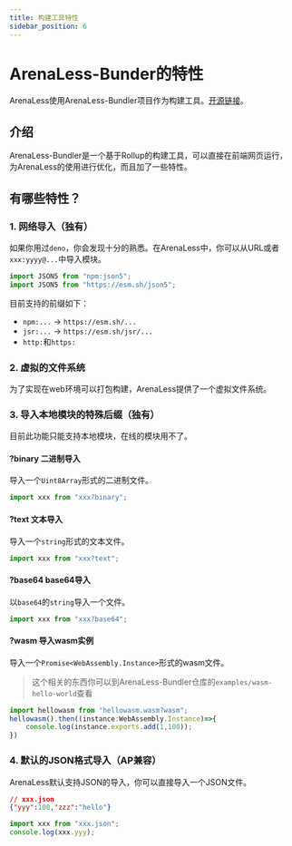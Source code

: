 ```yaml
---
title: 构建工具特性
sidebar_position: 6
---
```

# ArenaLess-Bunder的特性
ArenaLess使用ArenaLess-Bundler项目作为构建工具。[开源链接](https://github.com/Box3TRC/ArenaLess-Bundler/)。
## 介绍
ArenaLess-Bundler是一个基于Rollup的构建工具，可以直接在前端网页运行，为ArenaLess的使用进行优化，而且加了一些特性。

## 有哪些特性？
### 1. 网络导入（独有）
如果你用过`deno`，你会发现十分的熟悉。在ArenaLess中，你可以从URL或者`xxx:yyyy@...`中导入模块。
```typescript
import JSON5 from "npm:json5";
import JSON5 from "https://esm.sh/json5";
```
目前支持的前缀如下：
- `npm:...` -> `https://esm.sh/...`
- `jsr:...` -> `https://esm.sh/jsr/...`
- `http:`和`https:`

### 2. 虚拟的文件系统
为了实现在web环境可以打包构建，ArenaLess提供了一个虚拟文件系统。

### 3. 导入本地模块的特殊后缀（独有）
目前此功能只能支持本地模块，在线的模块用不了。
#### ?binary 二进制导入
导入一个`Uint8Array`形式的二进制文件。
```typescript
import xxx from "xxx?binary";
```
#### ?text 文本导入
导入一个`string`形式的文本文件。
```typescript
import xxx from "xxx?text";
```
#### ?base64 base64导入
以`base64`的`string`导入一个文件。 
```typescript
import xxx from "xxx?base64";
```
#### ?wasm 导入wasm实例
导入一个`Promise<WebAssembly.Instance>`形式的wasm文件。
> 这个相关的东西你可以到ArenaLess-Bundler仓库的`examples/wasm-hello-world`查看
```typescript
import hellowasm from "hellowasm.wasm?wasm";
hellowasm().then((instance:WebAssembly.Instance)=>{
    console.log(instance.exports.add(1,100));
})
```
### 4. 默认的JSON格式导入（AP兼容）
ArenaLess默认支持JSON的导入，你可以直接导入一个JSON文件。
```json
// xxx.json
{"yyy":100,"zzz":"hello"}
```
```typescript
import xxx from "xxx.json";
console.log(xxx.yyy);
```
